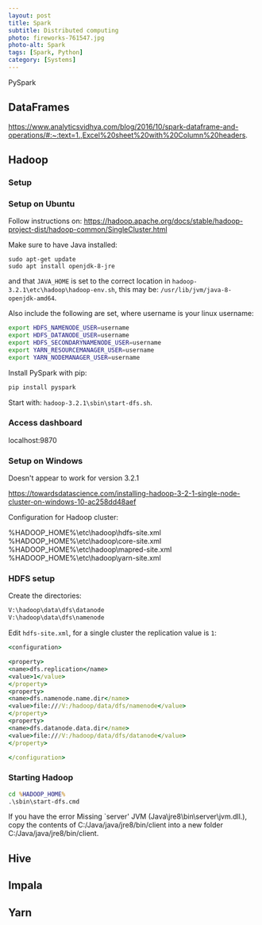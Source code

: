 ```yaml
---
layout: post
title: Spark
subtitle: Distributed computing
photo: fireworks-761547.jpg
photo-alt: Spark
tags: [Spark, Python]
category: [Systems]
---
```



PySpark

## DataFrames

https://www.analyticsvidhya.com/blog/2016/10/spark-dataframe-and-operations/#:~:text=1.,Excel%20sheet%20with%20Column%20headers.


## Hadoop

### Setup

### Setup on Ubuntu

Follow instructions on: https://hadoop.apache.org/docs/stable/hadoop-project-dist/hadoop-common/SingleCluster.html

Make sure to have Java installed:
```
sudo apt-get update
sudo apt install openjdk-8-jre
```
and that `JAVA_HOME` is set to the correct location in `hadoop-3.2.1\etc\hadoop\hadoop-env.sh`, this may be: `/usr/lib/jvm/java-8-openjdk-amd64`.

Also include the following are set, where username is your linux username:
```bash
export HDFS_NAMENODE_USER=username
export HDFS_DATANODE_USER=username
export HDFS_SECONDARYNAMENODE_USER=username
export YARN_RESOURCEMANAGER_USER=username
export YARN_NODEMANAGER_USER=username
```

Install PySpark with pip:
```bash
pip install pyspark
```


Start with: `hadoop-3.2.1\sbin\start-dfs.sh`.

### Access dashboard

localhost:9870


### Setup on Windows

Doesn't appear to work for version 3.2.1

https://towardsdatascience.com/installing-hadoop-3-2-1-single-node-cluster-on-windows-10-ac258dd48aef

Configuration for Hadoop cluster:

%HADOOP_HOME%\etc\hadoop\hdfs-site.xml
%HADOOP_HOME%\etc\hadoop\core-site.xml
%HADOOP_HOME%\etc\hadoop\mapred-site.xml
%HADOOP_HOME%\etc\hadoop\yarn-site.xml

### HDFS setup
Create the directories:
```cmd
V:\hadoop\data\dfs\datanode
V:\hadoop\data\dfs\namenode
```

Edit `hdfs-site.xml`, for a single cluster the replication value is `1`:

```cmd
<configuration>

<property>
<name>dfs.replication</name>
<value>1</value>
</property>
<property>
<name>dfs.namenode.name.dir</name>
<value>file:///V:/hadoop/data/dfs/namenode</value>
</property>
<property>
<name>dfs.datanode.data.dir</name>
<value>file:///V:/hadoop/data/dfs/datanode</value>
</property>

</configuration>
```
### Starting Hadoop

```cmd
cd %HADOOP_HOME%
.\sbin\start-dfs.cmd
```

If you have the error Missing `server' JVM (Java\jre8\bin\server\jvm.dll.), copy the contents of C:/Java/java/jre8/bin/client into a new folder C:/Java/java/jre8/bin/client. 


## Hive

## Impala

## Yarn

